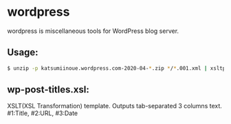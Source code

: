 # wordpress

wordpress is miscellaneous tools for WordPress blog server.

## Usage:

```bash
$ unzip -p katsumiinoue.wordpress.com-2020-04-*.zip */*.001.xml | xsltproc wp-post-titles.xsl -
```

## wp-post-titles.xsl:

XSLT(XSL Transformation) template. Outputs tab-separated 3 columns text. #1:Title, #2:URL, #3:Date
